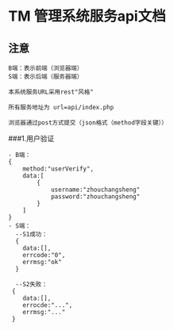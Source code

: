 # TM 管理系统服务api文档

## 注意
	B端：表示前端（浏览器端）
	S端：表示后端（服务器端）
	
	本系统服务URL采用rest"风格"
	
	所有服务地址为 url=api/index.php
	
	浏览器通过post方式提交（json格式（method字段关键））
	
###1.用户验证

	- B端：
	{
		method:"userVerify",
		data:[
			{
				username:"zhouchangsheng"
				password:"zhouchangsheng"
			}
		]
	}
	- S端：
	  --S1成功：
	  {
		data:[],
		errcode:"0",
		errmsg:"ok"
	  }
	
	  --S2失败：
	 {
		data:[],
		errocde:"...",
		errmsg:"..."
	 }
